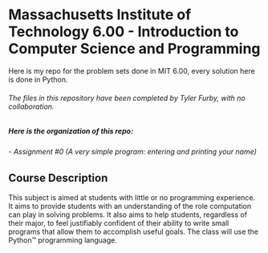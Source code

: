 # Massachusetts Institute of Technology 6.00 - Introduction to Computer Science and Programming
Here is my repo for the problem sets done in MIT 6.00, every solution here is done in Python.

###### The files in this repository have been completed by Tyler Furby, with no collaboration.

##### Here is the organization of this repo:

###### - Assignment #0 (A very simple program: entering and printing your name)

## Course Description
This subject is aimed at students with little or no programming experience. It aims to provide students with an understanding of the role computation can play in solving problems. It also aims to help students, regardless of their major, to feel justifiably confident of their ability to write small programs that allow them to accomplish useful goals. The class will use the Python™ programming language.
